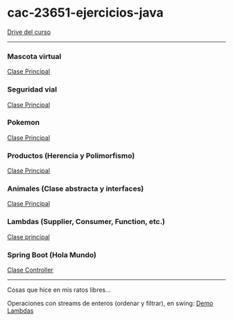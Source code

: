 # cac-23651-ejercicios-java

[Drive del curso](https://drive.google.com/drive/folders/1aPZuaH4ByW00mg9TzuP6fjDlhWjsvdh_?usp=sharing)

---

### Mascota virtual

[Clase Principal](https://github.com/victorManuelMarquez/cac-23651-ejercicios-java/blob/main/mascota/src/main/java/ejecutable/TestApp.java)

### Seguridad vial

[Clase Principal](https://github.com/victorManuelMarquez/cac-23651-ejercicios-java/blob/main/vial/src/main/java/ejecutable/TestApp.java)

### Pokemon

[Clase Principal](https://github.com/victorManuelMarquez/cac-23651-ejercicios-java/blob/main/pokemon/src/main/java/ejecutable/TestApp.java)

### Productos (Herencia y Polimorfismo)

[Clase Principal](https://github.com/victorManuelMarquez/cac-23651-ejercicios-java/blob/main/productos/src/main/java/ejecutable/Distribuidora.java)

### Animales (Clase abstracta y interfaces)

[Clase Principal](https://github.com/victorManuelMarquez/cac-23651-ejercicios-java/blob/main/animales/src/ejecutable/Programa.java)

### Lambdas (Supplier, Consumer, Function, etc.)

[Clase principal](https://github.com/victorManuelMarquez/cac-23651-ejercicios-java/blob/main/lambdas/src/main/java/ejecutable/TestApp.java)

### Spring Boot (Hola Mundo)

[Clase Controller](https://github.com/victorManuelMarquez/cac-23651-ejercicios-java/blob/main/hola-mundo/src/main/java/ar/com/codoacodo/holamundo/controllers/Controller.java)

---

Cosas que hice en mis ratos libres...

Operaciones con streams de enteros (ordenar y filtrar), en swing: [Demo Lambdas](https://github.com/victorManuelMarquez/cac-23651-ejercicios-java/blob/main/avanzado/src/main/java/desktop/DemoLambdas.java)
